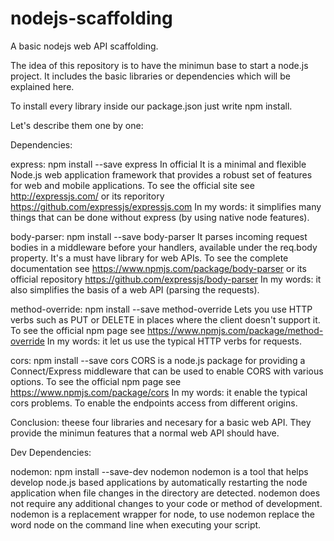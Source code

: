 # nodejs-scaffolding
A basic nodejs web API scaffolding.

The idea of this repository is to have the minimun base to start a node.js project. It includes the basic libraries or dependencies which will be explained here.

To install every library inside our package.json just write npm install.

Let's describe them one by one:

Dependencies:

express: npm install --save express
In official It is a minimal and flexible Node.js web application framework that provides a robust set of features for web and mobile applications. To see the official site see http://expressjs.com/ or its reporitory https://github.com/expressjs/expressjs.com
In my words: it simplifies many things that can be done without express (by using native node features).

body-parser: npm install --save body-parser
It parses incoming request bodies in a middleware before your handlers, available under the req.body property. It's a must have library for web APIs. To see the complete documentation see https://www.npmjs.com/package/body-parser or its official repository https://github.com/expressjs/body-parser
In my words: it also simplifies the basis of a web API (parsing the requests).

method-override: npm install --save method-override
Lets you use HTTP verbs such as PUT or DELETE in places where the client doesn't support it. To see the official npm page see https://www.npmjs.com/package/method-override
In my words: it let us use the typical HTTP verbs for requests.

cors: npm install --save cors
CORS is a node.js package for providing a Connect/Express middleware that can be used to enable CORS with various options. To see the official npm page see https://www.npmjs.com/package/cors
In my words: it enable the typical cors problems. To enable the endpoints access from different origins.

Conclusion: theese four libraries and necesary for a basic web API. They provide the minimun features that a normal web API should have.

Dev Dependencies:

nodemon: npm install --save-dev nodemon
nodemon is a tool that helps develop node.js based applications by automatically restarting the node application when file changes in the directory are detected.
nodemon does not require any additional changes to your code or method of development. nodemon is a replacement wrapper for node, to use nodemon replace the word node on the command line when executing your script.
